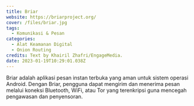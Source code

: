 ```yaml
---
title: Briar
website: https://briarproject.org/
cover: /files/briar.jpg
tags:
  - Komunikasi & Pesan
categories:
  - Alat Keamanan Digital
  - Onion Routing
credits: Text by Khairil Zhafri/EngageMedia.
date: 2023-01-19T10:29:01.038Z
---
```

Briar adalah aplikasi pesan instan terbuka yang aman untuk sistem operasi Android. Dengan Briar, pengguna dapat mengirim dan menerima pesan melalui koneksi Bluetooth, WiFi, atau Tor yang terenkripsi guna mencegah pengawasan dan penyensoran.